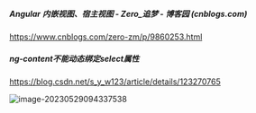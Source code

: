 ##### Angular 内嵌视图、宿主视图 - Zero_追梦 - 博客园 (cnblogs.com)

https://www.cnblogs.com/zero-zm/p/9860253.html



##### ng-content不能动态绑定select属性
https://blog.csdn.net/s_y_w123/article/details/123270765

![image-20230529094337538](https://cdn.jsdelivr.net/gh/MrCodeFront/assets/md/NZkOMIUlKE537Va.png)
